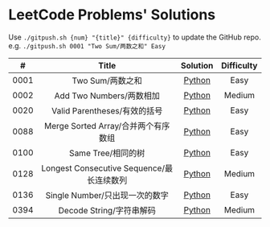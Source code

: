 # LeetCode Problems' Solutions

Use `./gitpush.sh {num} "{title}" {difficulty}` to update the GitHub repo.  
e.g. `./gitpush.sh 0001 "Two Sum/两数之和" Easy`

|#|Title|Solution|Difficulty|
|:-:|:-:|:-:|:-:|
| 0001 | Two Sum/两数之和 | [Python](https://github.com/YanY-Henry/LeetCode/blob/main/code/0001.py) | Easy |
| 0002 | Add Two Numbers/两数相加 | [Python](https://github.com/YanY-Henry/LeetCode/blob/main/code/0002.py) | Medium |
| 0020 | Valid Parentheses/有效的括号 | [Python](https://github.com/YanY-Henry/LeetCode/blob/main/code/0020.py) | Easy |
| 0088 | Merge Sorted Array/合并两个有序数组 | [Python](https://github.com/YanY-Henry/LeetCode/blob/main/code/0088.py) | Easy |
| 0100 | Same Tree/相同的树 | [Python](https://github.com/YanY-Henry/LeetCode/blob/main/code/0100.py) | Easy |
| 0128 | Longest Consecutive Sequence/最长连续数列 | [Python](https://github.com/YanY-Henry/LeetCode/blob/main/code/0128.py) | Medium |
| 0136 | Single Number/只出现一次的数字 | [Python](https://github.com/YanY-Henry/LeetCode/blob/main/code/0136.py) | Easy |
| 0394 | Decode String/字符串解码 | [Python](https://github.com/YanY-Henry/LeetCode/blob/main/code/0394.py) | Medium |
